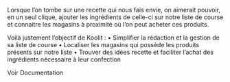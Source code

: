 Lorsque l’on tombe sur une recette qui nous fais envie, on aimerait pouvoir, en un seul clique,
ajouter les ingrédients de celle-ci sur notre liste de course et connaitre les magasins à proximité
où l’on peut acheter ces produits.

Voilà justement l’objectif de Koolit :
• Simplifier la rédaction et la gestion de sa liste de course
• Localiser les magasins qui possède les produits présents sur notre liste
• Trouver des idées recette et faciliter l’achat des ingrédients nécessaire à leur confection

Voir Documentation
